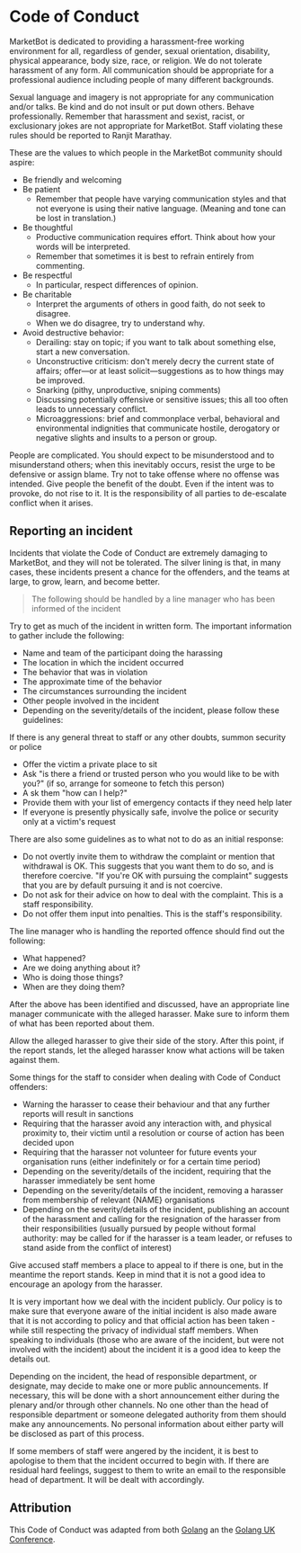 # Code of Conduct

MarketBot is dedicated to providing a harassment-free working environment for all, regardless of gender, sexual orientation, disability, physical appearance, body size, race, or religion. We do not tolerate harassment of any form. All communication should be appropriate for a professional audience including people of many different backgrounds.

Sexual language and imagery is not appropriate for any communication and/or talks. Be kind and do not insult or put down others. Behave professionally. Remember that harassment and sexist, racist, or exclusionary jokes are not appropriate for MarketBot. Staff violating these rules should be reported to Ranjit Marathay.

These are the values to which people in the MarketBot community should aspire:

* Be friendly and welcoming
* Be patient
  * Remember that people have varying communication styles and that not everyone is using their native language. (Meaning and tone can be lost in translation.)
* Be thoughtful
  * Productive communication requires effort. Think about how your words will be interpreted.
  * Remember that sometimes it is best to refrain entirely from commenting.
* Be respectful
  * In particular, respect differences of opinion.
* Be charitable
  * Interpret the arguments of others in good faith, do not seek to disagree.
  * When we do disagree, try to understand why.
* Avoid destructive behavior:
  * Derailing: stay on topic; if you want to talk about something else, start a new conversation.
  * Unconstructive criticism: don't merely decry the current state of affairs; offer—or at least solicit—suggestions as to how things may be improved.
  * Snarking (pithy, unproductive, sniping comments)
  * Discussing potentially offensive or sensitive issues; this all too often leads to unnecessary conflict.
  * Microaggressions: brief and commonplace verbal, behavioral and environmental indignities that communicate hostile, derogatory or negative slights and insults to a person or group.
  
People are complicated. You should expect to be misunderstood and to misunderstand others; when this inevitably occurs, resist the urge to be defensive or assign blame. Try not to take offense where no offense was intended. Give people the benefit of the doubt. Even if the intent was to provoke, do not rise to it. It is the responsibility of all parties to de-escalate conflict when it arises.
  
## Reporting an incident
Incidents that violate the Code of Conduct are extremely damaging to MarketBot, and they will not be tolerated. The silver lining is that, in many cases, these incidents present a chance for the offenders, and the teams at large, to grow, learn, and become better.
  
> The following should be handled by a line manager who has been informed of the incident
  
Try to get as much of the incident in written form. The important information to gather include the following:
* Name and team of the participant doing the harassing
* The location in which the incident occurred
* The behavior that was in violation
* The approximate time of the behavior
* The circumstances surrounding the incident
* Other people involved in the incident
* Depending on the severity/details of the incident, please follow these guidelines:

If there is any general threat to staff or any other doubts, summon security or police
* Offer the victim a private place to sit
* Ask "is there a friend or trusted person who you would like to be with you?" (if so, arrange for someone to fetch this person)
* A sk them "how can I help?"
* Provide them with your list of emergency contacts if they need help later
* If everyone is presently physically safe, involve the police or security only at a victim's request

There are also some guidelines as to what not to do as an initial response:
* Do not overtly invite them to withdraw the complaint or mention that withdrawal is OK. This suggests that you want them to do so, and is therefore coercive. "If you're OK with pursuing the complaint" suggests that you are by default pursuing it and is not coercive.
* Do not ask for their advice on how to deal with the complaint. This is a staff responsibility.
* Do not offer them input into penalties. This is the staff's responsibility.

The line manager who is handling the reported offence should find out the following:
* What happened?
* Are we doing anything about it?
* Who is doing those things?
* When are they doing them?

After the above has been identified and discussed, have an appropriate line manager communicate with the alleged harasser. Make sure to inform them of what has been reported about them.

Allow the alleged harasser to give their side of the story. After this point, if the report stands, let the alleged harasser know what actions will be taken against them.

Some things for the staff to consider when dealing with Code of Conduct offenders:
* Warning the harasser to cease their behaviour and that any further reports will result in sanctions
* Requiring that the harasser avoid any interaction with, and physical proximity to, their victim until a resolution or course of action has been decided upon
* Requiring that the harasser not volunteer for future events your organisation runs (either indefinitely or for a certain time period)
* Depending on the severity/details of the incident, requiring that the harasser immediately be sent home
* Depending on the severity/details of the incident, removing a harasser from membership of relevant {NAME} organisations
* Depending on the severity/details of the incident, publishing an account of the harassment and calling for the resignation of the harasser from their responsibilities (usually pursued by people without formal authority: may be called for if the harasser is a team leader, or refuses to stand aside from the conflict of interest)

Give accused staff members a place to appeal to if there is one, but in the meantime the report stands. Keep in mind that it is not a good idea to encourage an apology from the harasser.

It is very important how we deal with the incident publicly. Our policy is to make sure that everyone aware of the initial incident is also made aware that it is not according to policy and that official action has been taken - while still respecting the privacy of individual staff members. When speaking to individuals (those who are aware of the incident, but were not involved with the incident) about the incident it is a good idea to keep the details out.

Depending on the incident, the head of responsible department, or designate, may decide to make one or more public announcements. If necessary, this will be done with a short announcement either during the plenary and/or through other channels. No one other than the head of responsible department or someone delegated authority from them should make any announcements. No personal information about either party will be disclosed as part of this process.

If some members of staff were angered by the incident, it is best to apologise to them that the incident occurred to begin with. If there are residual hard feelings, suggest to them to write an email to the responsible head of department. It will be dealt with accordingly.

## Attribution
This Code of Conduct was adapted from both [Golang](https://golang.org/conduct) an the [Golang UK Conference](https://www.gophercon.co.uk/conduct/).

